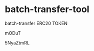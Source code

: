 # batch-transfer-tool
batch-transfer ERC20 TOKEN






























































mODuT

5NyaZtmRL
